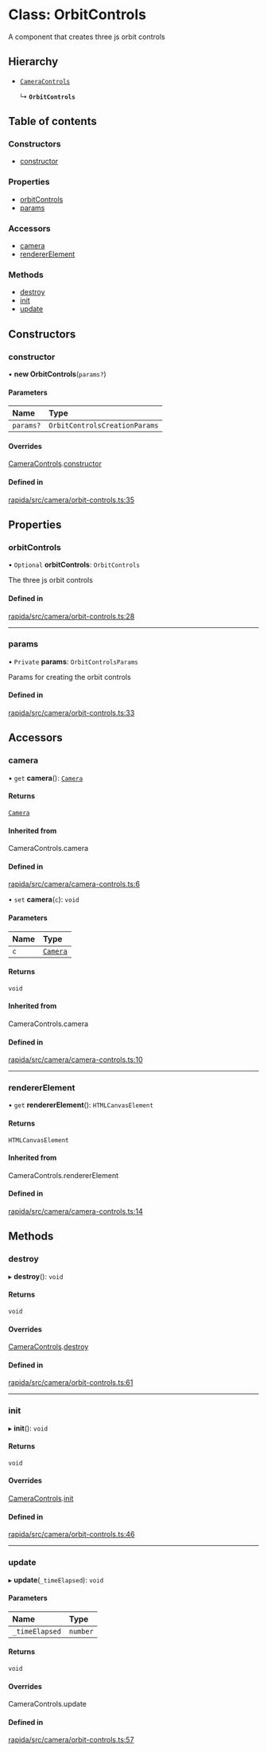 # Class: OrbitControls

A component that creates three js orbit controls

## Hierarchy

- [`CameraControls`](CameraControls.md)

  ↳ **`OrbitControls`**

## Table of contents

### Constructors

- [constructor](OrbitControls.md#constructor)

### Properties

- [orbitControls](OrbitControls.md#orbitcontrols)
- [params](OrbitControls.md#params)

### Accessors

- [camera](OrbitControls.md#camera)
- [rendererElement](OrbitControls.md#rendererelement)

### Methods

- [destroy](OrbitControls.md#destroy)
- [init](OrbitControls.md#init)
- [update](OrbitControls.md#update)

## Constructors

### constructor

• **new OrbitControls**(`params?`)

#### Parameters

| Name | Type |
| :------ | :------ |
| `params?` | `OrbitControlsCreationParams` |

#### Overrides

[CameraControls](CameraControls.md).[constructor](CameraControls.md#constructor)

#### Defined in

[rapida/src/camera/orbit-controls.ts:35](https://gitlab.com/rapidajs/rapida/-/blob/b5e99c9/packages/rapida/src/camera/orbit-controls.ts#L35)

## Properties

### orbitControls

• `Optional` **orbitControls**: `OrbitControls`

The three js orbit controls

#### Defined in

[rapida/src/camera/orbit-controls.ts:28](https://gitlab.com/rapidajs/rapida/-/blob/b5e99c9/packages/rapida/src/camera/orbit-controls.ts#L28)

___

### params

• `Private` **params**: `OrbitControlsParams`

Params for creating the orbit controls

#### Defined in

[rapida/src/camera/orbit-controls.ts:33](https://gitlab.com/rapidajs/rapida/-/blob/b5e99c9/packages/rapida/src/camera/orbit-controls.ts#L33)

## Accessors

### camera

• `get` **camera**(): [`Camera`](Camera.md)

#### Returns

[`Camera`](Camera.md)

#### Inherited from

CameraControls.camera

#### Defined in

[rapida/src/camera/camera-controls.ts:6](https://gitlab.com/rapidajs/rapida/-/blob/b5e99c9/packages/rapida/src/camera/camera-controls.ts#L6)

• `set` **camera**(`c`): `void`

#### Parameters

| Name | Type |
| :------ | :------ |
| `c` | [`Camera`](Camera.md) |

#### Returns

`void`

#### Inherited from

CameraControls.camera

#### Defined in

[rapida/src/camera/camera-controls.ts:10](https://gitlab.com/rapidajs/rapida/-/blob/b5e99c9/packages/rapida/src/camera/camera-controls.ts#L10)

___

### rendererElement

• `get` **rendererElement**(): `HTMLCanvasElement`

#### Returns

`HTMLCanvasElement`

#### Inherited from

CameraControls.rendererElement

#### Defined in

[rapida/src/camera/camera-controls.ts:14](https://gitlab.com/rapidajs/rapida/-/blob/b5e99c9/packages/rapida/src/camera/camera-controls.ts#L14)

## Methods

### destroy

▸ **destroy**(): `void`

#### Returns

`void`

#### Overrides

[CameraControls](CameraControls.md).[destroy](CameraControls.md#destroy)

#### Defined in

[rapida/src/camera/orbit-controls.ts:61](https://gitlab.com/rapidajs/rapida/-/blob/b5e99c9/packages/rapida/src/camera/orbit-controls.ts#L61)

___

### init

▸ **init**(): `void`

#### Returns

`void`

#### Overrides

[CameraControls](CameraControls.md).[init](CameraControls.md#init)

#### Defined in

[rapida/src/camera/orbit-controls.ts:46](https://gitlab.com/rapidajs/rapida/-/blob/b5e99c9/packages/rapida/src/camera/orbit-controls.ts#L46)

___

### update

▸ **update**(`_timeElapsed`): `void`

#### Parameters

| Name | Type |
| :------ | :------ |
| `_timeElapsed` | `number` |

#### Returns

`void`

#### Overrides

CameraControls.update

#### Defined in

[rapida/src/camera/orbit-controls.ts:57](https://gitlab.com/rapidajs/rapida/-/blob/b5e99c9/packages/rapida/src/camera/orbit-controls.ts#L57)
